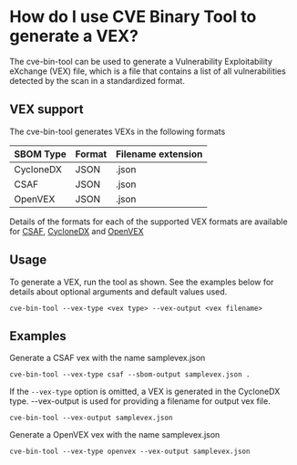 # How do I use CVE Binary Tool to generate a VEX?

The cve-bin-tool can be used to generate a Vulnerability Exploitability eXchange (VEX) file, which is a file that contains a list of all vulnerabilities detected by the scan in a standardized format.

## VEX support

The cve-bin-tool generates VEXs in the following formats

| SBOM Type | Format   | Filename extension |
| --------- | -------- | ------------------ |
| CycloneDX | JSON     | .json              |
| CSAF      | JSON     | .json              |
| OpenVEX   | JSON     | .json              |


Details of the formats for each of the supported VEX formats are available for [CSAF](https://oasis-open.github.io/csaf-documentation/), [CycloneDX](https://cyclonedx.org/capabilities/vex/) and [OpenVEX](https://edu.chainguard.dev/open-source/sbom/what-is-openvex/)

## Usage

To generate a VEX, run the tool as shown. See the examples below for details about optional arguments and default values used.

```
cve-bin-tool --vex-type <vex type> --vex-output <vex filename>
```

## Examples

Generate a CSAF vex with the name samplevex.json

```
cve-bin-tool --vex-type csaf --sbom-output samplevex.json .
```

If the `--vex-type` option is omitted, a VEX is generated in the CycloneDX type. --vex-output is used for providing a filename for output vex file.

```
cve-bin-tool --vex-output samplevex.json
```

Generate a OpenVEX vex with the name samplevex.json

```
cve-bin-tool --vex-type openvex --vex-output samplevex.json
```

